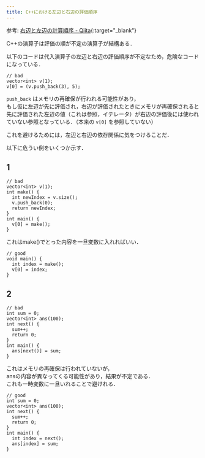 ```yaml
---
title: C++における左辺と右辺の評価順序
---
```


参考: [右辺と左辺の計算順序 - Qiita](https://qiita.com/Nabetani/items/e0bcfd6a99bf417f419d){:target="_blank"}<!--_-->

C++の演算子は評価の順が不定の演算子が結構ある．

以下のコードは代入演算子の左辺と右辺の評価順序が不定なため，危険なコードになっている．

```
// bad
vector<int> v(1);
v[0] = (v.push_back(3), 5);
```

`push_back` はメモリの再確保が行われる可能性があり，  
もし仮に左辺が先に評価され，右辺が評価されたときにメモリが再確保されると  
先に評価された左辺の値（これは参照，イテレータ）が右辺の評価後には使われていない参照となっている．（本来の `v[0]` を参照していない）

これを避けるためには，左辺と右辺の依存関係に気をつけることだ．

以下に危うい例をいくつか示す．

## 1

```
// bad
vector<int> v(1);
int make() {
  int newIndex = v.size();
  v.push_back(0);
  return newIndex;
}
int main() {
  v[0] = make();
}
```

これはmake()でとった内容を一旦変数に入れればいい．

```
// good
void main() {
  int index = make();
  v[0] = index;
}
```

## 2

```
// bad
int sum = 0;
vector<int> ans(100);
int next() {
  sum++;
  return 0;
}
int main() {
  ans[next()] = sum;
}
```

これはメモリの再確保は行われていないが，  
ansの内容が異なってくる可能性があり，結果が不定である．  
これも一時変数に一旦いれることで避けれる．

```
// good
int sum = 0;
vector<int> ans(100);
int next() {
  sum++;
  return 0;
}
int main() {
  int index = next();
  ans[index] = sum;
}
```

